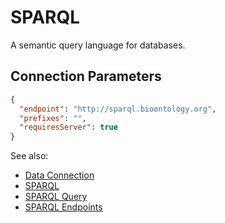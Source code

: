 <!-- TITLE: SPARQL -->
<!-- SUBTITLE: -->

# SPARQL

A semantic query language for databases.

## Connection Parameters

```json
{
  "endpoint": "http://sparql.bioontology.org",
  "prefixes": "",
  "requiresServer": true
}
```

See also:

  * [Data Connection](../data-connection.md)
  * [SPARQL](https://en.wikipedia.org/wiki/SPARQL)
  * [SPARQL Query](../sparql-query.md)
  * [SPARQL Endpoints](https://www.w3.org/wiki/SparqlEndpoints)
